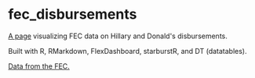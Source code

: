 # fec_disbursements
[A page](https://alistaire47.github.io/fec_disbursements/) visualizing FEC data on Hillary and Donald's disbursements.  

Built with R, RMarkdown, FlexDashboard, starburstR, and DT (datatables).  

[Data from the FEC.](http://fec.gov/data/CandidateSummary.do?format=html)
